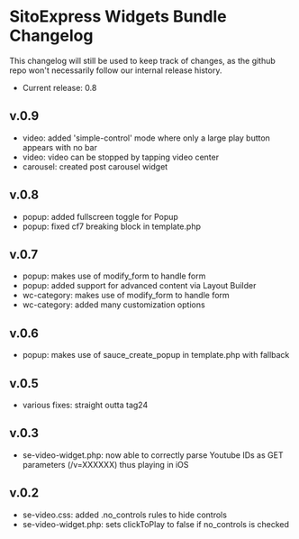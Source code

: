 # SitoExpress Widgets Bundle Changelog
This changelog will still be used to keep track of changes, as the github repo won't necessarily follow our internal release history.
* Current release: 0.8

## v.0.9
* video:    added 'simple-control' mode where only a large play button appears with no bar
* video:    video can be stopped by tapping video center
* carousel: created post carousel widget

## v.0.8
* popup:        added fullscreen toggle for Popup
* popup:        fixed cf7 breaking block in template.php

## v.0.7
* popup:        makes use of modify_form to handle form
* popup:        added support for advanced content via Layout Builder
* wc-category:  makes use of modify_form to handle form
* wc-category:  added many customization options

## v.0.6
* popup:  makes use of sauce_create_popup in template.php with fallback

## v.0.5
* various fixes:  straight outta tag24

## v.0.3
* se-video-widget.php:  now able to correctly parse Youtube IDs as GET parameters (/v=XXXXXX) thus playing in iOS

## v.0.2
* se-video.css:         added .no_controls rules to hide controls
* se-video-widget.php:  sets clickToPlay to false if no_controls is checked
